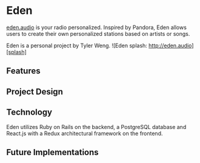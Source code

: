 # Eden
[eden.audio][eden] is your radio personalized. Inspired by Pandora,
Eden allows users to create their own personalized stations based on
artists or songs.

Eden is a personal project by Tyler Weng.
![Eden splash: http://eden.audio][splash] 
## Features

## Project Design

## Technology
Eden utilizes Ruby on Rails on the backend, a PostgreSQL database and
React.js with a Redux architectural framework on the frontend.

## Future Implementations

[eden]: http://eden.audio

[splash]: https://s3-us-west-1.amazonaws.com/eden-audio/application_images/Splash.png
